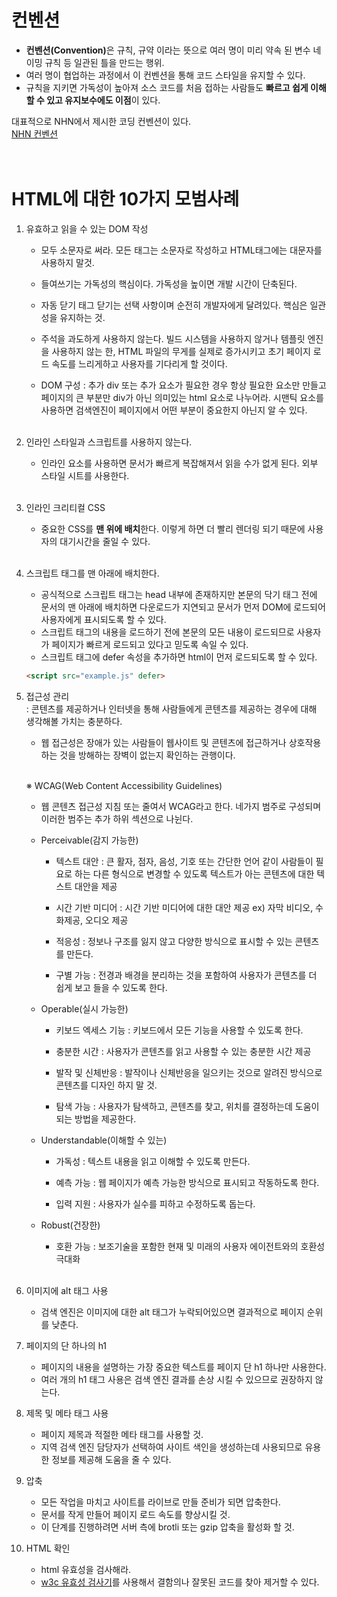# 컨벤션

* <b>컨벤션(Convention)</b>은 규칙, 규약 이라는 뜻으로 여러 명이 미리 약속 된 변수 네이밍 규칙 등 일관된 틀을 만드는 행위.
* 여러 명이 협업하는 과정에서 이 컨벤션을 통해 코드 스타일을 유지할 수 있다.
* 규칙을 지키면 가독성이 높아져 소스 코드를 처음 접하는 사람들도 <b>빠르고 쉽게 이해할 수 있고 유지보수에도 이점</b>이 있다.

대표적으로 NHN에서 제시한 코딩 컨벤션이 있다.  
[NHN 컨벤션](https://nuli.navercorp.com/data/convention/NHN_Coding_Conventions_for_Markup_Languages.pdf)  
<br><br>

# HTML에 대한 10가지 모범사례

1. 유효하고 읽을 수 있는 DOM 작성
    * 모두 소문자로 써라. 모든 태그는 소문자로 작성하고 HTML태그에는 대문자를 사용하지 말것.
  
    * 들여쓰기는 가독성의 핵심이다. 가독성을 높이면 개발 시간이 단축된다.
    * 자동 닫기 태그 닫기는 선택 사항이며 순전히 개발자에게 달려있다. 핵심은 일관성을 유지하는 것.
    * 주석을 과도하게 사용하지 않는다. 빌드 시스템을 사용하지 않거나 템플릿 엔진을 사용하지 않는 한, HTML 파일의 무게를 실제로 증가시키고 초기 페이지 로드 속도를 느리게하고 사용자를 기다리게 할 것이다.
    * DOM 구성 : 추가 div 또는 추가 요소가 필요한 경우 항상 필요한 요소만 만들고 페이지의 큰 부분만 div가 아닌 의미있는 html 요소로 나누어라. 시맨틱 요소를 사용하면 검색엔진이 페이지에서 어떤 부분이 중요한지 아닌지 알 수 있다.<br><br>

2. 인라인 스타일과 스크립트를 사용하지 않는다.
   * 인라인 요소를 사용하면 문서가 빠르게 복잡해져서 읽을 수가 없게 된다. 외부 스타일 시트를 사용한다.<br><br>

3. 인라인 크리티컬 CSS
    * 중요한 CSS를 <b>맨 위에 배치</b>한다. 이렇게 하면 더 빨리 렌더링 되기 때문에 사용자의 대기시간을 줄일 수 있다.<br><br>

4. 스크립트 태그를 맨 아래에 배치한다.
   * 공식적으로 스크립트 태그는 head 내부에 존재하지만 본문의 닥기 태그 전에 문서의 맨 아래에 배치하면 다운로드가 지연되고 문서가 먼저 DOM에 로드되어 사용자에게 표시되도록 할 수 있다.
   * 스크립트 태그의 내용을 로드하기 전에 본문의 모든 내용이 로드되므로 사용자가 페이지가 빠르게 로드되고 있다고 믿도록 속일 수 있다.
   * 스크립트 태그에 defer 속성을 추가하면 html이 먼저 로드되도록 할 수 있다.
    ```html
    <script src="example.js" defer>
    ```

5. 접근성 관리  
   : 콘텐츠를 제공하거나 인터넷을 통해 사람들에게 콘텐츠를 제공하는 경우에 대해 생각해볼 가치는 충분하다.  

   * 웹 접근성은 장애가 있는 사람들이 웹사이트 및 콘텐츠에 접근하거나 상호작용하는 것을 방해하는 장벽이 없는지 확인하는 관행이다.  <br><br>
    
    ※ WCAG(Web Content Accessibility Guidelines)  
    * 웹 콘텐츠 접근성 지침 또는 줄여서 WCAG라고 한다. 네가지 범주로 구성되며 이러한 범주는 추가 하위 섹션으로 나뉜다.
    * Perceivable(감지 가능한)
        * 텍스트 대안 : 큰 활자, 점자, 음성, 기호 또는 간단한 언어 같이 사람들이 필요로 하는 다른 형식으로 변경할 수 있도록 텍스트가 아는 콘텐츠에 대한 텍스트 대안을 제공
        
        * 시간 기반 미디어 : 시간 기반 미디어에 대한 대안 제공 ex) 자막 비디오, 수화제공, 오디오 제공
        * 적응성 : 정보나 구조를 잃지 않고 다양한 방식으로 표시할 수 있는 콘텐츠를 만든다.
        * 구별 가능 : 전경과 배경을 분리하는 것을 포함하여 사용자가 콘텐츠를 더 쉽게 보고 들을 수 있도록 한다.  

    * Operable(실시 가능한)
        * 키보드 엑세스 기능 : 키보드에서 모든 기능을 사용할 수 있도록 한다.

        * 충분한 시간 : 사용자가 콘텐츠를 읽고 사용할 수 있는 충분한 시간 제공
        * 발작 및 신체반응 : 발작이나 신체반응을 일으키는 것으로 알려진 방식으로 콘텐츠를 디자인 하지 말 것.
        * 탐색 가능 : 사용자가 탐색하고, 콘텐츠를 찾고, 위치를 결정하는데 도움이 되는 방법을 제공한다.

    * Understandable(이해할 수 있는)
        * 가독성 : 텍스트 내용을 읽고 이해할 수 있도록 만든다.

        * 예측 가능 : 웹 페이지가 예측 가능한 방식으로 표시되고 작동하도록 한다.
        * 입력 지원 : 사용자가 실수를 피하고 수정하도록 돕는다.

    * Robust(건장한)
        * 호환 가능 : 보조기술을 포함한 현재 및 미래의 사용자 에이전트와의 호환성 극대화
<br><br>

6. 이미지에 alt 태그 사용
    * 검색 엔진은 이미지에 대한 alt 태그가 누락되어있으면 결과적으로 페이지 순위를 낮춘다.

7. 페이지의 단 하나의 h1
    * 페이지의 내용을 설명하는 가장 중요한 텍스트를 페이지 단 h1 하나만 사용한다.
    * 여러 개의 h1 태그 사용은 검색 엔진 결과를 손상 시킬 수 있으므로 권장하지 않는다.  

8. 제목 및 메타 태그 사용
    * 페이지 제목과 적절한 메타 태그를 사용할 것.
    * 지역 검색 엔진 담당자가 선택하여 사이트 색인을 생성하는데 사용되므로 유용한 정보를 제공해 도움을 줄 수 있다.

9. 압축
    * 모든 작업을 마치고 사이트를 라이브로 만들 준비가 되면 압축한다.
    * 문서를 작게 만들어 페이지 로드 속도를 향상시킬 것.
    * 이 단계를 진행하려면 서버 측에 brotli 또는 gzip 압축을 활성화 할 것.

10. HTML 확인
    * html 유효성을 검사해라.
    * [w3c 유효성 검사기](https://validator.w3.org/)를 사용해서 결함의나 잘못된 코드를 찾아 제거할 수 있다.